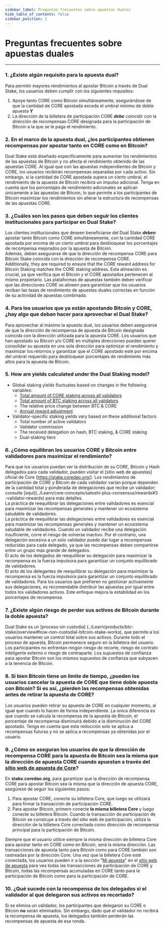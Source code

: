 ```yaml
---
sidebar_label: Preguntas frecuentes sobre apuestas duales
hide_table_of_contents: false
sidebar_position: 2
---
```


# Preguntas frecuentes sobre apuestas duales

---

### 1\. ¿Existe algún requisito para la apuesta dual?

Para permitir mayores rendimientos al apostar Bitcoin a través de Dual Stake, los usuarios deben cumplir con los siguientes requisitos:

1. Apoye tanto CORE como Bitcoin simultáneamente, asegurándose de que la cantidad de CORE apostada exceda el umbral mínimo de doble apuesta **Y**
2. La dirección de la billetera de participación CORE _**debe**_ coincidir con la dirección de recompensas CORE designada para la participación de Bitcoin a la que se le paga el rendimiento.

### 2\. En el marco de la apuesta dual, ¿los participantes obtienen recompensas por apostar tanto en CORE como en Bitcoin?

Dual Stake está diseñado específicamente para aumentar los rendimientos de las apuestas de Bitcoin y no afecta el rendimiento obtenido de las apuestas CORE. Al igual que con las apuestas independientes de Bitcoin y CORE, los usuarios recibirán recompensas separadas por cada activo. Sin embargo, si la cantidad de CORE apostada supera un cierto umbral, el rendimiento de la apuesta de Bitcoin recibirá un impulso adicional. Tenga en cuenta que los porcentajes de rendimiento adicionales se aplican únicamente a las apuestas de Bitcoin, lo que permite a los participantes de Bitcoin maximizar los rendimientos sin alterar la estructura de recompensas de las apuestas CORE.

### 3\. ¿Cuáles son los pasos que deben seguir los clientes institucionales para participar en Dual Stake?

Los clientes institucionales que deseen beneficiarse del Dual Stake _**deben**_ apostar tanto Bitcoin como CORE simultáneamente, con la cantidad CORE apostada por encima de un cierto umbral para desbloquear los porcentajes de recompensa mejorados por la apuesta de Bitcoin.\
Además, deben asegurarse de que la dirección de recompensa CORE para Bitcoin Stake coincida con la dirección de recompensa CORE.\
Additionally, they are required to ensure that the CORE reward address for Bitcoin Staking matches the CORE staking address. Esta alineación es crucial, ya que verifica que el Bitcoin y el CORE apostados pertenecen al mismo propietario. Las plataformas de apuestas también deben verificar que las direcciones CORE se alineen para garantizar que los usuarios reciban las tasas de rendimiento de apuestas duales correctas en función de su actividad de apuestas combinada.

### 4\. Para los usuarios que ya están apostando Bitcoin y CORE, ¿hay algo que deban hacer para aprovechar el Dual Stake?

Para aprovechar al máximo la apuesta dual, los usuarios deben asegurarse de que la dirección de recompensa de apuesta de Bitcoin designada coincida con la dirección utilizada para la apuesta CORE. Los usuarios que han apostado su Bitcoin y/o CORE en múltiples direcciones pueden querer consolidar su apuesta en una sola dirección para optimizar el rendimiento y maximizar los retornos y garantizar que el CORE apostado esté por encima del umbral requerido para desbloquear porcentajes de rendimiento más altos para la apuesta de Bitcoin.

### 5\. How are yields calculated under the Dual Staking model?

- Global staking yields fluctuates based on changes in the following variables:
  - [Total amount of CORE staking across all validators](https://stake.coredao.org/validators)
  - [Total amount of BTC staking across all validators](https://stake.coredao.org/validators)
  - The relative price change between BTC & CORE
  - [Annual reward adjustment](https://docs.coredao.org/docs/Learn/economics/core-token/tokenomics-and-utility#sound-supply-and-emissions)
- Validator-specific staking yields vary based on these additional factors:
  - Total number of active validators
  - Validator commission
  - The received delegation on hash, BTC staking, & CORE staking
  - Dual-staking tiers

### 6\. ¿Cómo equilibran los usuarios CORE y Bitcoin entre validadores para maximizar el rendimiento?

Para que los usuarios puedan ver la distribución de su CORE, Bitcoin y Hash delegados para cada validador, pueden visitar el [sitio web de apuestas] oficial de Core (https://stake.coredao.org/). Los rendimientos de participación de CORE y Bitcoin de cada validador varían porque dependen de la cantidad total y ponderada de delegaciones que recibe un validador; consulte [aquí](../Learn/core-concepts/satoshi-plus-consensus/rewards#3 -validator-rewards) para más detalles.\
La práctica de reequilibrar las delegaciones entre validadores es esencial para maximizar las recompensas generales y mantener un ecosistema saludable de validadores.\
La práctica de reequilibrar las delegaciones entre validadores es esencial para maximizar las recompensas generales y mantener un ecosistema saludable de validadores. Cuando un validador recibe una delegación insuficiente, corre el riesgo de volverse inactivo. Por el contrario, una delegación excesiva a un solo validador puede dar lugar a recompensas reducidas para cada delegado, ya que las recompensas deben compartirse entre un grupo más grande de delegados.\
El acto de los delegados de reequilibrar su delegación para maximizar la recompensa es la fuerza impulsora para garantizar un conjunto equilibrado de validadores.\
El acto de los delegantes de reequilibrar su delegación para maximizar la recompensa es la fuerza impulsora para garantizar un conjunto equilibrado de validadores. Para los usuarios que prefieren no gestionar activamente sus delegaciones, es recomendable distribuir las apuestas por igual entre todos los validadores activos. Este enfoque mejora la estabilidad en los porcentajes de recompensa.

### 7\. ¿Existe algún riesgo de perder sus activos de Bitcoin durante la doble apuesta?

Dual Stake es un [proceso sin custodia] (../Learn/products/btc-stake/overview#how-non-custodial-bitcoin-stake-works), que permite a los usuarios mantener un control total sobre sus activos. Durante todo el proceso de apuesta, Bitcoin permanece seguro en la billetera del usuario.  Los participantes no enfrentan ningún riesgo de recorte, riesgo de contrato inteligente externo o riesgo de contraparte. Los supuestos de confianza para apostar Bitcoin son los mismos supuestos de confianza que subyacen a la tenencia de Bitcoin.

### 8\. Si bien Bitcoin tiene un límite de tiempo, ¿pueden los usuarios cancelar la apuesta de CORE que tiene doble apuesta con Bitcoin? Si es así, ¿pierden las recompensas obtenidas antes de retirar la apuesta de CORE?

Los usuarios pueden retirar su apuesta de CORE en cualquier momento, al igual que cuando lo hacen de forma independiente. La única diferencia es que cuando se calcula la recompensa de la apuesta de Bitcoin, el porcentaje de recompensa disminuirá debido a la disminución del CORE apostado. Tenga en cuenta que esta reducción solo se aplica a recompensas futuras y no se aplica a recompensas ya obtenidas por el usuario.

### 9\. ¿Cómo se aseguran los usuarios de que la dirección de recompensa CORE para la apuesta de Bitcoin sea la misma que la dirección de apuesta CORE cuando apuestan a través del [sitio web de apuesta de Core](https://stake.coredao.org/)?

En **stake.coredao.org**, para garantizar que la dirección de recompensa CORE para apostar Bitcoin sea la misma que la dirección de apuesta CORE, asegúrese de seguir los siguientes pasos:

1. Para apostar CORE, conecte su billetera Core, que luego se utilizará para firmar la transacción de participación CORE.
2. Para apostar Bitcoin, primero conecte **la misma billetera Core** y luego conecte su billetera Bitcoin. Cuando la transacción de participación de Bitcoin se construye a través del sitio web de participación, utiliza la dirección de la billetera Core conectada como dirección de recompensa principal para la participación de Bitcoin.

Siempre que el usuario utilice siempre la misma dirección de billetera Core para apostar tanto en CORE como en Bitcoin, será la misma dirección. Las transacciones de apuesta tanto para Bitcoin como para CORE también son rastreadas por la dirección Core. Una vez que la billetera Core esté conectada, los usuarios pueden ir a la sección "[Mi apuesta](https://stake.coredao.org/mystake)" en el [sitio web de apuesta](https://stake.coredao.org/) para vea todas las transacciones de participación de CORE y Bitcoin, todas las recompensas acumuladas en CORE tanto para la participación de Bitcoin como para la participación de CORE.

### 10\. ¿Qué sucede con la recompensa de los delegados si el validador al que delegaron sus activos es recortado?

Si se elimina un validador, los participantes que delegaron su CORE o Bitcoin **no** serán eliminados. Sin embargo, dado que el validador no recibirá la recompensa de apuesta, los delegados también perderán las recompensas de apuesta de esa ronda.